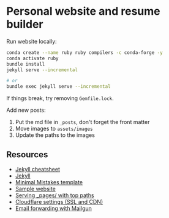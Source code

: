 # Personal website and resume builder


Run website locally:

```sh
conda create --name ruby ruby compilers -c conda-forge -y
conda activate ruby
bundle install
jekyll serve --incremental

# or
bundle exec jekyll serve --incremental
```

If things break, try removing `Gemfile.lock`.

Add new posts:

1. Put the md file in `_posts`, don't forget the front matter
2. Move images to `assets/images`
3. Update the paths to the images


## Resources

* [Jekyll cheatsheet](https://devhints.io/jekyll)
* [Jekyll](https://jekyllrb.com/)
* [Minimal Mistakes template](https://mmistakes.github.io/minimal-mistakes/)
* [Sample website](https://github.com/mmistakes/made-mistakes-jekyll)
* [Serving _pages/ with top paths](https://github.com/jekyll/jekyll/issues/920)
* [Cloudflare settings (SSL and CDN)](https://blog.cloudflare.com/secure-and-fast-github-pages-with-cloudflare/)
* [Email forwarding with Mailgun](https://renzo.lucioni.xyz/mail-forwarding-with-mailgun/)